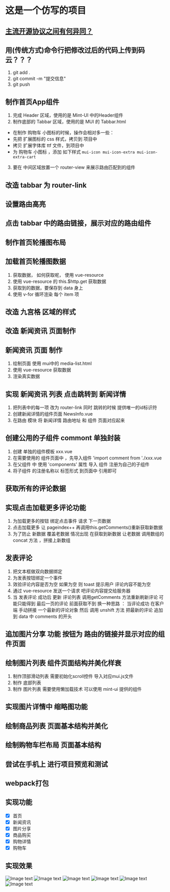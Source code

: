 # 这是一个仿写的项目

## 

### 



## [主流开源协议之间有何异同？](https://www.zhihu.com/question/19568896)

## 用(传统方式)命令行把修改过后的代码上传到码云？？？
1. git add .
2. git commit -m "提交信息"
3. git push

## 制作首页App组件
1. 完成 Header 区域，使用的是 Mint-UI 中的Header组件
2. 制作底部的 Tabbar 区域，使用的是 MUI 的 Tabbar.html
 + 在制作 购物车 小图标的时候，操作会相对多一些：
 + 先把 扩展图标的 css 样式，拷贝到 项目中
 + 拷贝 扩展字体库 ttf 文件，到项目中
 + 为 购物车 小图标 ，添加 如下样式 `mui-icon mui-icon-extra mui-icon-extra-cart`
3. 要在 中间区域放置一个 router-view 来展示路由匹配到的组件

## 改造 tabbar 为 router-link

## 设置路由高亮

## 点击 tabbar 中的路由链接，展示对应的路由组件

## 制作首页轮播图布局

## 加载首页轮播图数据
1. 获取数据， 如何获取呢， 使用 vue-resource
2. 使用 vue-resource 的 this.$http.get 获取数据
3. 获取到的数据，要保存到 data 身上
4. 使用 v-for 循环渲染 每个 item 项

## 改造 九宫格 区域的样式

## 改造 新闻资讯 页面制作

## 新闻资讯 页面 制作
1. 绘制页面 使用 mui中的 media-list.html
2. 使用 vue-resource 获取数据
3. 渲染真实数据

## 实现 新闻资讯 列表 点击跳转到 新闻详情
1. 把列表中的每一项 改为 router-link 同时 跳转的时候 提供唯一的id标识符
2. 创建新闻详情的组件页面 NewsInfo.vue
3. 在路由 模块 将 新闻详情 路由地址 和 组件 页面对应起来

## 创建公用的子组件 commont 单独封装
1. 创建 单独的组件模板 xxx.vue
2. 在需要使用的 组件页面中 ，先导入组件 'import comment from './xxx.vue
3. 在父组件 中 使用 'components' 属性 导入 组件 注册为自己的子组件 
4. 将子组件 的注册名称以 标签形式 到页面中 引用即可

## 获取所有的评论数据

## 实现点击加载更多评论功能
1. 为加载更多的按钮 绑定点击事件 请求 下一页数据
2. 点击加载更多 让 pageindex++ 再调用this.getComments()重新获取新数据
3. 为了防止 新数据 覆盖老数据 情况出现 在获取到新数据 让老数据 调用数组的 concat 方法 ，拼接上新数组 

## 发表评论
1. 把文本框做双向数据绑定
2. 为发表按钮绑定一个事件
3. 效验评论内容是否为空 如果为空 则 toast 提示用户 评论内容不能为空
4. 通过 vue-resource 发送一个请求 吧评论内容提交给服务器
5. 当 发表评论 成功后 更新 评论列表 调用getComments 方法重新刷新评论 可能只能得到 最后一页的评论 前面获取不到 
换一种思路 ： 当评论成功 在客户端 手动拼接 一个最新的评论对象 然后 调用 unshift 方法 把最新的评论 追加到 data 中 comments 的开头 

## 追加图片分享 功能 按钮为 路由的链接并显示对应的组件页面

## 绘制图片列表 组件页面结构并美化样衰
1. 制作顶部滑动列表 需要初始化scroll控件 导入对应mui.js文件
2. 制作 底部列表
3. 制作 图片列表 需要使用懒加载技术 可以使用 mint-ui 提供的组件

## 实现图片详情中 缩略图功能

## 绘制商品列表 页面基本结构并美化

## 绘制购物车栏布局 页面基本结构

## 尝试在手机上 进行项目预览和测试

## webpack打包 

## 实现功能
- [x] 首页
- [x] 新闻资讯
- [x] 图片分享
- [x] 商品购买
- [x] 购物详情
- [x] 购物车

## 实现效果
![Image text](https://raw.githubusercontent.com/Keinth1909/VueM/master/src/images/1.JPG) 
![Image text](https://raw.githubusercontent.com/Keinth1909/VueM/master/src/images/2.JPG) 
![Image text](https://raw.githubusercontent.com/Keinth1909/VueM/master/src/images/3.JPG) 
![Image text](https://raw.githubusercontent.com/Keinth1909/VueM/master/src/images/4.JPG) 
![Image text](https://raw.githubusercontent.com/Keinth1909/VueM/master/src/images/5.JPG) 
![Image text](https://raw.githubusercontent.com/Keinth1909/VueM/master/src/images/6.JPG) 